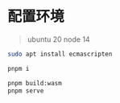 # 配置环境
> ubuntu 20
> node 14 

```bash
sudo apt install ecmascripten

pnpm i

pnpm build:wasm
pnpm serve
```